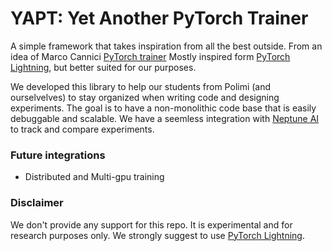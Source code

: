 # YAPT: Yet Another PyTorch Trainer

A simple framework that takes inspiration from all the best outside.
From an idea of Marco Cannici [PyTorch trainer](https://gitlab.com/airlab-404/pytorch-trainer)
Mostly inspired form [PyTorch Lightning](https://github.com/PyTorchLightning/), but better suited for our purposes.

We developed this library to help our students from Polimi (and ourselvelves) to stay organized when writing code and designing experiments.
The goal is to have a non-monolithic code base that is easily debuggable and scalable.
We have a seemless integration with [Neptune AI](https://ui.neptune.ai/) to track and compare experiments.

### Future integrations
- Distributed and Multi-gpu training

### Disclaimer
We don't provide any support for this repo. It is experimental and for research purposes only. 
We strongly suggest to use [PyTorch Lightning](https://github.com/PyTorchLightning/).



